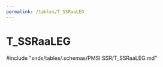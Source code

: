 ```yaml
---
permalink: /tables/T_SSRaaLEG
---
```

# T\_SSRaaLEG
<!-- SPDX-License-Identifier: MPL-2.0 -->

<!-- ATTENTION : Ne pas supprimer ou modifier la ligne ci-dessous -->
#include "snds/tables/.schemas/PMSI SSR/T_SSRaaLEG.md"
<!-- ATTENTION : Ne pas supprimer ou modifier la ligne ci-dessus -->
